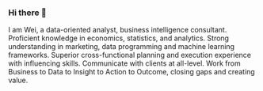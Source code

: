 ### Hi there 👋

I am Wei, a data-oriented analyst, business intelligence consultant. Proficient knowledge in economics, statistics, and analytics.
Strong understanding in marketing, data programming and machine learning frameworks. Superior cross-functional planning and execution experience with influencing skills. Communicate with clients at all-level. Work from Business to Data to Insight to Action to Outcome, closing gaps and creating value.

